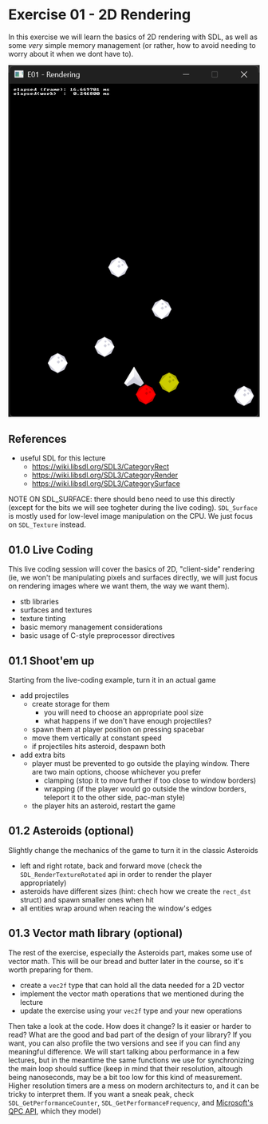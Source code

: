 # Exercise 01 - 2D Rendering
In this exercise we will learn the basics of 2D rendering with SDL, as well as some _very_ simple memory management (or rather, how to avoid needing to worry about it
when we dont have to).

![live_coding_result](../media/e01_0.png)

## References
- useful SDL for this lecture
	- https://wiki.libsdl.org/SDL3/CategoryRect
	- https://wiki.libsdl.org/SDL3/CategoryRender
	- https://wiki.libsdl.org/SDL3/CategorySurface

NOTE ON SDL_SURFACE: there should beno need to use this directly (except for the bits we will see togheter during the live coding). `SDL_Surface` is mostly used for
low-level image manipulation on the CPU. We just focus on `SDL_Texture` instead.

## 01.0 Live Coding
This live coding session will cover the basics of 2D, "client-side" rendering (ie, we won't be manipulating pixels and surfaces directly,
we will just focus on rendering images where we want them, the way we want them).
- stb libraries
- surfaces and textures
- texture tinting
- basic memory management considerations
- basic usage of C-style preprocessor directives

## 01.1 Shoot'em up
Starting from the live-coding example, turn it in an actual game
- add projectiles
  - create storage for them
	- you will need to choose an appropriate pool size
	- what happens if we don't have enough projectiles?
  - spawn them at player position on pressing spacebar
  - move them vertically at constant speed
  - if projectiles hits asteroid, despawn both
- add extra bits
  - player must be prevented to go outside the playing window. There are two main options, choose whichever you prefer
	- clamping (stop it to move further if too close to window borders)
	- wrapping (if the player would go outside the window borders, teleport it to the other side, pac-man style)
  - the player hits an asteroid, restart the game

## 01.2 Asteroids (optional)
Slightly change the mechanics of the game to turn it in the classic Asteroids
  - left and right rotate, back and forward move (check the `SDL_RenderTextureRotated` api in order to render the player appropriately)
  - asteroids have different sizes (hint: chech how we create the `rect_dst` struct) and spawn smaller ones when hit
  - all entities wrap around when reacing the window's edges

## 01.3 Vector math library (optional)
The rest of the exercise, especially the Asteroids part, makes some use of vector math. This will be our bread and butter later in the course, so it's worth preparing for them.
  - create a `vec2f` type that can hold all the data needed for a 2D vector
  - implement the vector math operations that we mentioned during the lecture
  - update the exercise using your `vec2f` type and your new operations

Then take a look at the code. How does it change? Is it easier or harder to read? What are the good and bad part of the design of your library?
If you want, you can also profile the two versions and see if you can find any meaningful difference. We will start talking abou performance in a few lectures,
but in the meantime the same functions we use for synchronizing the main loop should suffice (keep in mind that their resolution, altough being nanoseconds,
may be a bit too low for this kind of measurement. Higher resolution timers are a mess on modern architecturs to, and it can be tricky to interpret them.
If you want a sneak peak, check `SDL_GetPerformanceCounter`, `SDL_GetPerformanceFrequency`, and [Microsoft's QPC API](https://learn.microsoft.com/en-us/windows/win32/sysinfo/acquiring-high-resolution-time-stamps), which they model)